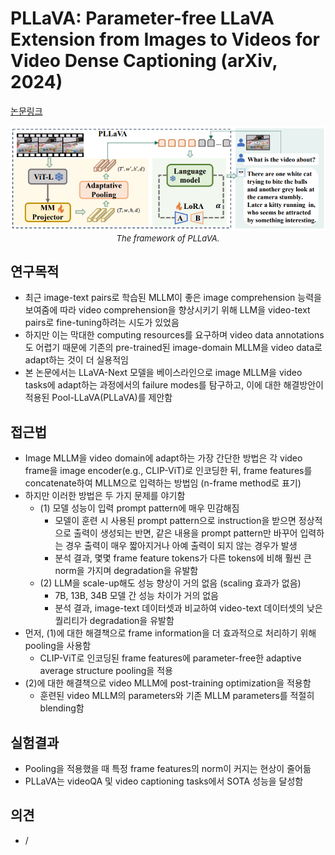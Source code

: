 # PLLaVA: Parameter-free LLaVA Extension from Images to Videos for Video Dense Captioning (arXiv, 2024)

[논문링크](https://arxiv.org/abs/2404.16994)

<p align="center">
    <img width="600" alt='fig1' src="./img/20_12_01.png?raw=true"></br>
    <em><font size=2>The framework of PLLaVA.</font></em>
</p>

## 연구목적
- 최근 image-text pairs로 학습된 MLLM이 좋은 image comprehension 능력을 보여줌에 따라 video comprehension을 향상시키기 위해 LLM을 video-text pairs로 fine-tuning하려는 시도가 있었음
- 하지만 이는 막대한 computing resources를 요구하며 video data annotations도 어렵기 때문에 기존의 pre-trained된 image-domain MLLM을 video data로 adapt하는 것이 더 실용적임
- 본 논문에서는 LLaVA-Next 모델을 베이스라인으로 image MLLM을 video tasks에 adapt하는 과정에서의 failure modes를 탐구하고, 이에 대한 해결방안이 적용된 Pool-LLaVA(PLLaVA)를 제안함

## 접근법
- Image MLLM을 video domain에 adapt하는 가장 간단한 방법은 각 video frame을 image encoder(e.g., CLIP-ViT)로 인코딩한 뒤, frame features를 concatenate하여 MLLM으로 입력하는 방법임 (n-frame method로 표기)
- 하지만 이러한 방법은 두 가지 문제를 야기함
  - (1) 모델 성능이 입력 prompt pattern에 매우 민감해짐
    - 모델이 훈련 시 사용된 prompt pattern으로 instruction을 받으면 정상적으로 출력이 생성되는 반면, 같은 내용을 prompt pattern만 바꾸어 입력하는 경우 출력이 매우 짧아지거나 아예 출력이 되지 않는 경우가 발생
    - 분석 결과, 몇몇 frame feature tokens가 다른 tokens에 비해 훨씬 큰 norm을 가지며 degradation을 유발함
  - (2) LLM을 scale-up해도 성능 향상이 거의 없음 (scaling 효과가 없음)
    - 7B, 13B, 34B 모델 간 성능 차이가 거의 없음
    - 분석 결과, image-text 데이터셋과 비교하여 video-text 데이터셋의 낮은 퀄리티가 degradation을 유발함
- 먼저, (1)에 대한 해결책으로 frame information을 더 효과적으로 처리하기 위해 pooling을 사용함
  - CLIP-ViT로 인코딩된 frame features에 parameter-free한 adaptive average structure pooling을 적용
- (2)에 대한 해결책으로 video MLLM에 post-training optimization을 적용함
  - 훈련된 video MLLM의 parameters와 기존 MLLM parameters를 적절히 blending함

## 실험결과
- Pooling을 적용했을 때 특정 frame features의 norm이 커지는 현상이 줄어듦
- PLLaVA는 videoQA 및 video captioning tasks에서 SOTA 성능을 달성함

## 의견
- /